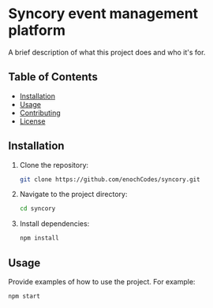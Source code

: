 # Syncory event management platform

A brief description of what this project does and who it's for.

## Table of Contents

- [Installation](#installation)
- [Usage](#usage)
- [Contributing](#installation)
- [License](#installation)

## Installation

1. Clone the repository:

    ```sh
    git clone https://github.com/enochCodes/syncory.git
    ```

2. Navigate to the project directory:

    ```sh
    cd syncory
    ```

3. Install dependencies:

    ```sh
    npm install
    ```

## Usage

Provide examples of how to use the project. For example:

```sh
npm start